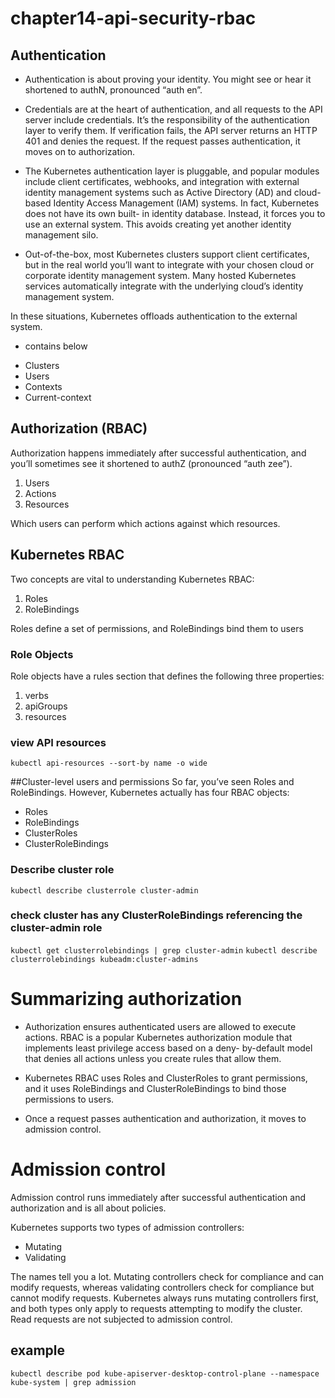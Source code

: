 # chapter14-api-security-rbac

## Authentication

* Authentication is about proving your identity. You might see or hear it shortened to authN, pronounced “auth en”.

* Credentials are at the heart of authentication, and all requests to the API server include credentials. It’s the responsibility of the authentication layer to verify them. If verification fails, the API server returns an HTTP 401 and denies the request. If the request passes authentication, it moves on to authorization.

* The Kubernetes authentication layer is pluggable, and popular modules include client certificates, webhooks, and integration with external identity management systems such as Active Directory (AD) and cloud-based Identity Access Management (IAM) systems. In fact, Kubernetes does not have its own built- in identity database. Instead, it forces you to use an external system. This avoids creating yet another identity management silo.

* Out-of-the-box, most Kubernetes clusters support client certificates, but in the real world you’ll want to integrate with your chosen cloud or corporate identity management system. Many hosted Kubernetes services automatically integrate with the underlying cloud’s identity management system.

In these situations, Kubernetes offloads authentication to the external system.
 - contains below
* Clusters
* Users
* Contexts 
* Current-context

## Authorization (RBAC)

Authorization happens immediately after successful authentication, and you’ll sometimes see it shortened to authZ (pronounced “auth zee”).

1. Users
2. Actions
3. Resources

Which users can perform which actions against which resources.

## Kubernetes RBAC

Two concepts are vital to understanding Kubernetes RBAC:
1. Roles 
2. RoleBindings

Roles define a set of permissions, and RoleBindings bind them to users

### Role Objects

Role objects have a rules section that defines the following three properties:
1. verbs 
2. apiGroups 
3. resources

### view API resources
`kubectl api-resources --sort-by name -o wide`

##Cluster-level users and permissions
So far, you’ve seen Roles and RoleBindings. However, Kubernetes actually has four RBAC objects:
* Roles
* RoleBindings 
* ClusterRoles 
* ClusterRoleBindings

### Describe cluster role
`kubectl describe clusterrole cluster-admin`
### check cluster has any ClusterRoleBindings referencing the cluster-admin role
`kubectl get clusterrolebindings | grep cluster-admin`
`kubectl describe clusterrolebindings kubeadm:cluster-admins`

# Summarizing authorization

* Authorization ensures authenticated users are allowed to execute actions. RBAC is a popular Kubernetes authorization module that implements least privilege access based on a deny- by-default model that denies all actions unless you create rules that allow them.

* Kubernetes RBAC uses Roles and ClusterRoles to grant permissions, and it uses RoleBindings and ClusterRoleBindings to bind those permissions to users.

* Once a request passes authentication and authorization, it moves to admission control.

# Admission control

Admission control runs immediately after successful authentication and authorization and is all about policies.

Kubernetes supports two types of admission controllers:
* Mutating 
* Validating

The names tell you a lot. Mutating controllers check for compliance and can modify requests, whereas validating
controllers check for compliance but cannot modify requests.
Kubernetes always runs mutating controllers first, and both types only apply to requests attempting to modify the cluster. Read requests are not subjected to admission control.

## example
`kubectl describe pod kube-apiserver-desktop-control-plane --namespace kube-system | grep admission`